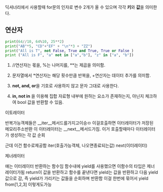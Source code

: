 딕셔너리에서 사용할때 for문의 인자로 변수 2개가 올 수 있으며 각각 **키**와 **값**을 의미한다.



## 연산자
```python
print(64//10, 64%10, 25**2)
print("AB"*5, "CD"+"EF" + "\n"*3 + "ZZ")
print("All is T", not False, True and True, True or False )
print ("All is F", "a" not in ["a","b"], "z" in ["a", "b"])
```
1. //연산자는 몫을, %는 나머지를, **는 제곱을 의미함.

2. 문자열에서 *연산자는 해당 횟수만큼 반복을, +연산자는 데이터 추가를 의미함.

3. **not, and, or**을 기호로 사용하지 않고 문자 그대로 사용한다.

4. **in, not in** 을 이용해 집합 자료형 내부에 원하는 요소가 존재하는지, 아닌지 체크하여 bool 값을 반환할 수 있음.


이토레이터

반복가능객체들은 __iter__메서드를가지고이승ㅁ
이걸호출하면 이터레이터가 저장된 메모리주소반환
이 이터레이터는 __next__메서드가짐. 이거 호출할때마다 이터레이터가 생성하는 각 값 순회

근데 이건 함수로제공함
iter(호출가능객체, 나오면종료되는값)
next(이터레이터)

제너레이터

얘는 이터레이터 반환하는 함수임
함수내에 yield를 사용했으면 이함수의 타입은 제너레이터가됨
return이 값을 반환하고 함수를 끝낸다면 yield는 값을 반환하고 다음 yield값으로 감, 즉 yield가 가리키는 값들을 순회하며 반환함
이걸 한번에 묶어서 yield from[1,2,3] 이렇게도가능
